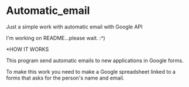 # Automatic_email

Just a simple work with automatic email with Google API

I'm working on README...please wait. :^)

*HOW IT WORKS

This program send automatic emails to new applications in Google forms.

To make this work you need to make a Google spreadsheet linked to a forms that asks for the person's name and email.


